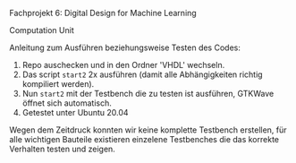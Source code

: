 Fachprojekt 6: Digital Design for Machine Learning

Computation Unit

Anleitung zum Ausführen beziehungsweise Testen des Codes:
1. Repo auschecken und in den Ordner 'VHDL' wechseln.
2. Das script `start2` 2x ausführen (damit alle Abhängigkeiten richtig kompiliert werden).
3. Nun `start2` mit der Testbench die zu testen ist ausführen, GTKWave öffnet sich automatisch.
4. Getestet unter Ubuntu 20.04


Wegen dem Zeitdruck konnten wir keine komplette Testbench erstellen, für alle wichtigen Bauteile existieren einzelene Testbenches die das korrekte Verhalten testen und zeigen.
